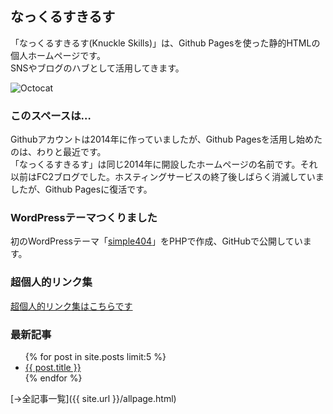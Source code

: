 ## なっくるすきるす

「なっくるすきるす(Knuckle Skills)」は、Github Pagesを使った静的HTMLの個人ホームページです。  
SNSやブログのハブとして活用してきます。

<img src="https://github.githubassets.com/images/icons/emoji/octocat.png" alt="Octocat" />

### このスペースは…

Githubアカウントは2014年に作っていましたが、Github Pagesを活用し始めたのは、わりと最近です。  
「なっくるすきるす」は同じ2014年に開設したホームページの名前です。それ以前はFC2ブログでした。ホスティングサービスの終了後しばらく消滅していましたが、Github Pagesに復活です。

### WordPressテーマつくりました
初のWordPressテーマ「<a href="https://github.com/mtmt2199/simple404" target=top>simple404</a>」をPHPで作成、GitHubで公開しています。

### 超個人的リンク集

<a href="https://soundbook.web.fc2.com/link.html">超個人的リンク集はこちらです</a>

### 最新記事

<ul>
  {% for post in site.posts limit:5 %}
    <li>
      <a href="{{ post.url }}">{{ post.title }}</a>
    </li>
  {% endfor %}
</ul>

 [→全記事一覧]({{ site.url }}/allpage.html) 
 
<script>
  // ブラウザの表示幅によって表示内容を変える
  var width = window.innerWidth;
  document.write(width);
  if (width > 1340) {
    width = width - 1024;
    document.write(width);
    document.write('<div style="border: 1px solid #e1e4e8; border-radius: 6px; padding: 16px; margin-bottom: 16px; width: ' + width + 'px;position: fixed;top: 0; right: 0;">');
      if (width < 1800) {
        document.write('<iframe src="table.html" width="320" height="540" frameborder="0" scrolling="yes"></iframe>');
      }
      else {
         document.write('test');
      }
    document.write('</div>');
  }
</script>
